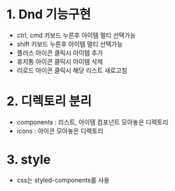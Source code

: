# 1. Dnd 기능구현
- ctrl, cmd 키보드 누른후 아이템 멀티 선택가능
- shift 키보드 누른후 아이템 멀티 선택가능
- 플러스 아이콘 클릭시 아이템 추가
- 휴지통 아이콘 클릭시 아이템 삭제
- 리로드 아이콘 클릭시 해당 리스트 새로고침

# 2. 디렉토리 분리
- components : 리스트, 아이템 컴포넌트 모아놓은 디렉토리
- icons : 아이콘 모아놓은 디렉토리

# 3. style
- css는 styled-components를 사용
